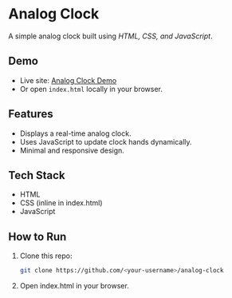 # Analog Clock

A simple analog clock built using *HTML, CSS, and JavaScript*.  

## Demo
- Live site: [Analog Clock Demo](https://faheemaarif3898.github.io/analog-clock/)
- Or open `index.html` locally in your browser.

## Features
- Displays a real-time analog clock.  
- Uses JavaScript to update clock hands dynamically.  
- Minimal and responsive design.

## Tech Stack
- HTML
- CSS (inline in index.html)
- JavaScript

## How to Run
1. Clone this repo:  
   ```bash
   git clone https://github.com/<your-username>/analog-clock

2. Open index.html in your browser.